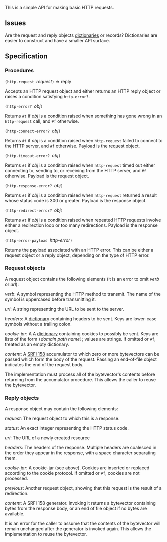 This is a simple API for making basic HTTP requests.

## Issues

Are the request and reply objects [dictionaries](Dictionaries.md) or records?
Dictionaries are easier to construct and have a smaller API surface.

## Specification

### Procedures

`(http-request `*request*`)` => reply

Accepts an HTTP request object and either returns an HTTP reply object
or raises a condition satisfying `http-error?`.

`(http-error? `*obj*`)`

Returns `#t` if *obj* is a condition raised when
something has gone wrong in an `http-request` call,
and `#f` otherwise.

`(http-connect-error? `*obj*`)`

Returns `#t` if *obj* is a condition raised when
`http-request` failed to connect to the HTTP server,
and `#f` otherwise.  Payload is the request object.

`(http-timeout-error? `*obj*`)`

Returns `#t` if *obj* is a condition raised when
 `http-request` timed out either connecting to,
sending to, or receiving from the HTTP server,
and `#f` otherwise.  Payload is the request object.

`(http-response-error? `*obj*`)`

Returns `#t` if *obj* is a condition raised when
 `http-request` returned a result whose status code
is 300 or greater.  Payload is the response object.

`(http-redirect-error? `*obj*`)`

Returns `#t` if *obj* is a condition raised when
 repeated HTTP requests involve either a redirection loop
or too many redirections.  Payload is the response object.

`(http-error-payload `*http-error*`)`

Returns the payload associated with an HTTP error.
This can be either a request object or a reply object, depending on the type of HTTP error.

### Request objects

A request object contains the following elements
(it is an error to omit *verb* or *url*):

*verb*:  A symbol representing the HTTP method to transmit.
The name of the symbol is uppercased before transmitting it.

*url*:  A string representing the URL to be sent to the server.

*headers*:  A [dictionary](Dictionaries.md) containing headers to be sent.
Keys are lower-case symbols without a trailing colon.

*cookie-jar*:  A A [dictionary](Dictionaries.md) containing cookies to possibly be sent.
Keys are lists of the form `(`*domain path name*`)`;
values are strings.  If omitted or `#f`, treated as an empty dictionary.

*content*:  A [SRFI 158](http://srfi.schemers.org/srfi-158/srfi-158.html)
accumulator to which zero or more bytevectors can be passed which
form the body of the request.
Passing an end-of-file object indicates the end of the request body.

The implementation must process all of the bytevector's contents
before returning from the accumulator procedure.
This allows the caller to reuse the bytevector.

### Reply objects

A response object may contain the following elements:

*request*:  The request object to which this is a response.

*status*:  An exact integer representing the HTTP status code.

*url*:  The URL of a newly created resource

*headers*:  The headers of the response.
Multiple headers are coalesced in the order they appear in the response,
with a space character separating them.

*cookie-jar*:  A cookie-jar (see above).  Cookies are inserted
or replaced according to the cookie protocol.
If omitted or `#f`, cookies are not processed.

*previous*:  Another request object, showing that this request
is the result of a redirection.

*content*:  A SRFI 158 generator.  Invoking it returns a bytevector
containing bytes from the response body,
or an end of file object if no bytes are available.

It is an error for the caller to assume that the contents of the
bytevector will remain unchanged after the generator is invoked again.
This allows the implementation to reuse the bytevector.
